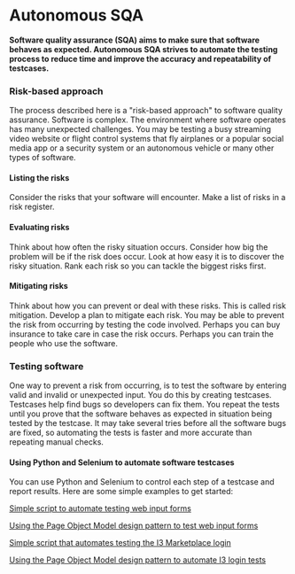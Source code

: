 # Autonomous SQA

**Software quality assurance (SQA) aims to make sure that software behaves as expected.  Autonomous SQA strives to automate the testing process to reduce time and improve the accuracy and repeatability of testcases.**  

### Risk-based approach
The process described here is a "risk-based approach" to software quality assurance.  Software is complex.  The environment where software operates has many unexpected challenges.  You may be testing a busy streaming video website or flight control systems that fly airplanes or a popular social media app or a security system or an autonomous vehicle or many other types of software.  

#### Listing the risks 
Consider the risks that your software will encounter.  Make a list of risks in a risk register.  

#### Evaluating risks
Think about how often the risky situation occurs.  Consider how big the problem will be if the risk does occur.  Look at how easy it is to discover the risky situation.  Rank each risk so you can tackle the biggest risks first.  

#### Mitigating risks
Think about how you can prevent or deal with these risks.  This is called risk mitigation.  Develop a plan to mitigate each risk.  You may be able to prevent the risk from occurring by testing the code involved.  Perhaps you can buy insurance to take care in case the risk occurs.  Perhaps you can train the people who use the software.  

### Testing software
One way to prevent a risk from occurring, is to test the software by entering valid and invalid or unexpected input.  You do this by creating testcases.  Testcases help find bugs so developers can fix them.    You repeat the tests until you prove that the software behaves as expected in situation being tested by the testcase.  It may take several tries before all the software bugs are fixed, so automating the tests is faster and more accurate than repeating manual checks.

#### Using Python and Selenium to automate software testcases
You can use Python and Selenium to control each step of a testcase and report results.  Here are some simple examples to get started:

[Simple script to automate testing web input forms](01-generic_web_input_form.md)

[Using the Page Object Model design pattern to test web input forms](02-generic-pom-tests.md)

[Simple script that automates testing the I3 Marketplace login](03_simple_web_input_form.md)

[Using the Page Object Model design pattern to automate I3 login tests](04-pom-tests.md)


